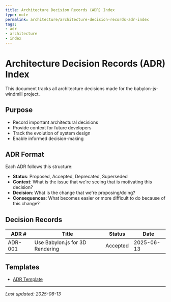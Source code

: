 ```yaml
---
title: Architecture Decision Records (ADR) Index
type: note
permalink: architecture/architecture-decision-records-adr-index
tags:
- adr
- architecture
- index
---
```


# Architecture Decision Records (ADR) Index

This document tracks all architecture decisions made for the babylon-js-windmill project.

## Purpose
- Record important architectural decisions
- Provide context for future developers
- Track the evolution of system design
- Enable informed decision-making

## ADR Format
Each ADR follows this structure:
- **Status**: Proposed, Accepted, Deprecated, Superseded
- **Context**: What is the issue that we're seeing that is motivating this decision?
- **Decision**: What is the change that we're proposing/doing?
- **Consequences**: What becomes easier or more difficult to do because of this change?

## Decision Records

| ADR # | Title | Status | Date |
|-------|-------|--------|---------|
| ADR-001 | Use Babylon.js for 3D Rendering | Accepted | 2025-06-13 |

## Templates
- [ADR Template](adr-template)

---
*Last updated: 2025-06-13*